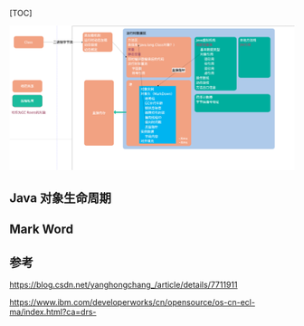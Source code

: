 

[TOC]

![image-20200511003759223](./assert/image-20200511003759223.png)

## Java 对象生命周期



## Mark Word









## 参考

https://blog.csdn.net/yanghongchang_/article/details/7711911

https://www.ibm.com/developerworks/cn/opensource/os-cn-ecl-ma/index.html?ca=drs-